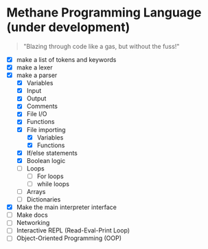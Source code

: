 # Methane Programming Language (under development)

> "Blazing through code like a gas, but without the fuss!"

- [x] make a list of tokens and keywords
- [x] make a lexer
- [x] make a parser
  - [x] Variables
  - [x] Input
  - [x] Output
  - [x] Comments
  - [x] File I/O
  - [x] Functions
  - [x] File importing
    - [x] Variables
    - [x] Functions
  - [x] If/else statements
  - [x] Boolean logic 
  - [ ] Loops
    - [ ] For loops
    - [ ] while loops
  - [ ] Arrays
  - [ ] Dictionaries
- [x] Make the main interpreter interface
- [ ] Make docs
- [ ] Networking
- [ ] Interactive REPL (Read-Eval-Print Loop)
- [ ] Object-Oriented Programming (OOP)
